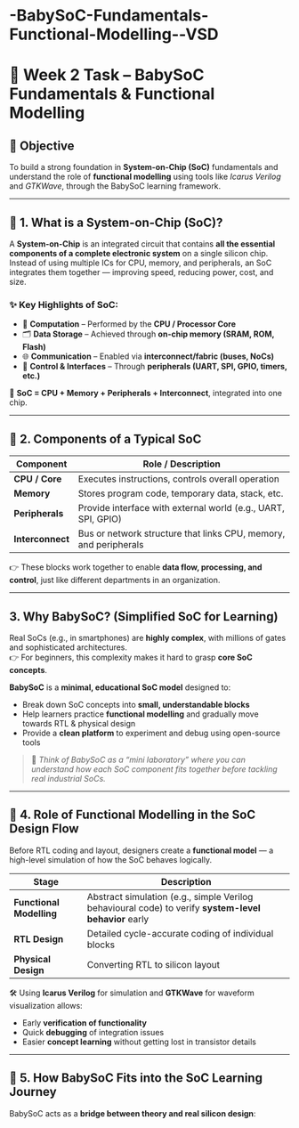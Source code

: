 # -BabySoC-Fundamentals-Functional-Modelling--VSD
# 🧠 Week 2 Task – BabySoC Fundamentals & Functional Modelling

## 📌 Objective  
To build a strong foundation in **System-on-Chip (SoC)** fundamentals and understand the role of **functional modelling** using tools like *Icarus Verilog* and *GTKWave*, through the BabySoC learning framework.

---

## 📝 1. What is a System-on-Chip (SoC)?  

A **System-on-Chip** is an integrated circuit that contains **all the essential components of a complete electronic system** on a single silicon chip.  
Instead of using multiple ICs for CPU, memory, and peripherals, an SoC integrates them together — improving speed, reducing power, cost, and size.

### ✨ Key Highlights of SoC:
- 🧮 **Computation** – Performed by the **CPU / Processor Core**  
- 🗂 **Data Storage** – Achieved through **on-chip memory (SRAM, ROM, Flash)**  
- 🌐 **Communication** – Enabled via **interconnect/fabric (buses, NoCs)**  
- 🧰 **Control & Interfaces** – Through **peripherals (UART, SPI, GPIO, timers, etc.)**

📌 **SoC = CPU + Memory + Peripherals + Interconnect**, integrated into one chip.

---

## 🧩 2. Components of a Typical SoC

| Component        | Role / Description |
|------------------|----------------------|
| **CPU / Core**   | Executes instructions, controls overall operation |
| **Memory**       | Stores program code, temporary data, stack, etc. |
| **Peripherals**  | Provide interface with external world (e.g., UART, SPI, GPIO) |
| **Interconnect** | Bus or network structure that links CPU, memory, and peripherals |

👉 These blocks work together to enable **data flow, processing, and control**, just like different departments in an organization.

---

##  3. Why BabySoC? (Simplified SoC for Learning)

Real SoCs (e.g., in smartphones) are **highly complex**, with millions of gates and sophisticated architectures.  
👉 For beginners, this complexity makes it hard to grasp **core SoC concepts**.

**BabySoC** is a **minimal, educational SoC model** designed to:
- Break down SoC concepts into **small, understandable blocks**  
- Help learners practice **functional modelling** and gradually move towards RTL & physical design  
- Provide a **clean platform** to experiment and debug using open-source tools

> 📝 *Think of BabySoC as a “mini laboratory” where you can understand how each SoC component fits together before tackling real industrial SoCs.*

---

## 🧪 4. Role of Functional Modelling in the SoC Design Flow

Before RTL coding and layout, designers create a **functional model** — a high-level simulation of how the SoC behaves logically.

| Stage | Description |
|-------|-------------|
| **Functional Modelling** | Abstract simulation (e.g., simple Verilog behavioural code) to verify **system-level behavior** early |
| **RTL Design** | Detailed cycle-accurate coding of individual blocks |
| **Physical Design** | Converting RTL to silicon layout |

🛠️ Using **Icarus Verilog** for simulation and **GTKWave** for waveform visualization allows:
- Early **verification of functionality**  
- Quick **debugging** of integration issues  
- Easier **concept learning** without getting lost in transistor details

---

## 🌟 5. How BabySoC Fits into the SoC Learning Journey

BabySoC acts as a **bridge between theory and real silicon design**:

